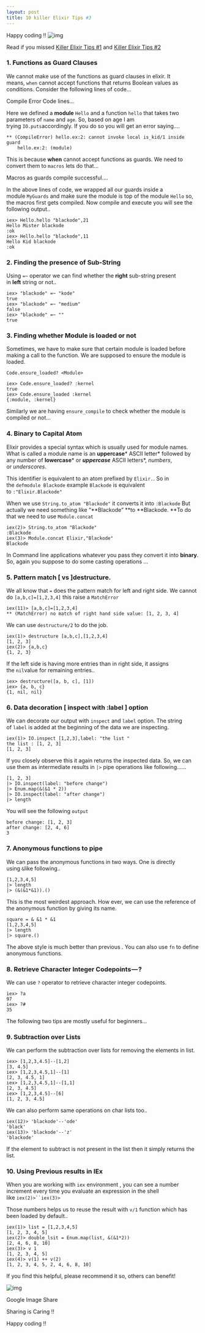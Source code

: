 ```yaml
---
layout: post
title: 10 killer Elixir Tips #3
---
```

Happy coding !!
![img](https://cdn-images-1.medium.com/max/720/1*0doefGzpEtz3VVCKJWy8sQ.jpeg)

Read if you missed [Killer Elixir Tips #1](https://medium.com/blackode/10-killer-elixir-tips-2a9be1bec9be?source=user_profile---------1----------) and [Killer Elixir Tips #2](https://medium.com/blackode/10-killer-elixir-tips-2-c5f87f8a70c8?source=user_profile---------5----------)

### 1. Functions as Guard Clauses

We cannot make use of the functions as guard clauses in elixir. It means, `when` cannot accept functions that returns Boolean values as conditions. Consider the following lines of code…

Compile Error Code lines…

Here we defined a **module** `Hello` and a function `hello` that takes two parameters of `name` and `age`. So, based on age I am trying `IO.puts`accordingly. If you do so you will get an error saying….

```
** (CompileError) hello.ex:2: cannot invoke local is_kid/1 inside guard
    hello.ex:2: (module)
```

This is because **when** cannot accept functions as guards. We need to convert them to `macros` lets do that…

Macros as guards compile successful….

In the above lines of code, we wrapped all our guards inside a module `MyGuards` and make sure the module is top of the module `Hello` so, the macros first gets compiled. Now compile and execute you will see the following output..

```
iex> Hello.hello "blackode",21
Hello Mister blackode
:ok
iex> Hello.hello "blackode",11
Hello Kid blackode
:ok
```

### 2. Finding the presence of Sub-String

Using `=~` operator we can find whether the **right** sub-string present in **left** string or not..

```
iex> "blackode" =~ "kode" 
true  
iex> "blackode" =~ "medium" 
false  
iex> "blackode" =~ "" 
true
```

### 3. Finding whether Module is loaded or not

Sometimes, we have to make sure that certain module is loaded before making a call to the function. We are supposed to ensure the module is loaded.

```
Code.ensure_loaded? <Module>
```

```
iex> Code.ensure_loaded? :kernel
true
iex> Code.ensure_loaded :kernel
{:module, :kernel}
```

Similarly we are having `ensure_compile` to check whether the module is compiled or not…

### 4. Binary to Capital Atom

Elixir provides a special syntax which is usually used for module names. What is called a module name is an **uppercase*** ASCII letter* followed by any number of **lowercase*** or ***uppercase*** ASCII letters*, *numbers*, or *underscores*.

This identifier is equivalent to an atom prefixed by `Elixir.`. So in the `defmodule Blackode` example `Blackode` is equivalent to `:"Elixir.Blackode"`

When we use `String.to_atom "Blackode"` it converts it into `:Blackode` But actually we need something like “**Blackode” **to **Blackode. **To do that we need to use `Module.concat`

```
iex(2)> String.to_atom "Blackode"
:Blackode
iex(3)> Module.concat Elixir,"Blackode"
Blackode
```

In Command line applications whatever you pass they convert it into **binary**. So, again you suppose to do some casting operations …

### 5. Pattern match [ vs ]destructure.

We all know that `=` does the pattern match for left and right side. We cannot do `[a,b,c]=[1,2,3,4]` this raise a `MatchError`

```
iex(11)> [a,b,c]=[1,2,3,4]
** (MatchError) no match of right hand side value: [1, 2, 3, 4]
```

We can use `destructure/2` to do the job.

```
iex(1)> destructure [a,b,c],[1,2,3,4]
[1, 2, 3]
iex(2)> {a,b,c}
{1, 2, 3}
```

If the left side is having more entries than in right side, it assigns the `nil`value for remaining entries..

```
iex> destructure([a, b, c], [1])
iex> {a, b, c} 
{1, nil, nil}
```

### 6. Data decoration [ inspect with :label ] option

We can decorate our output with `inspect` and `label` option. The string of `label` is added at the beginning of the data we are inspecting.

```
iex(1)> IO.inspect [1,2,3],label: "the list "
the list : [1, 2, 3]
[1, 2, 3]
```

If you closely observe this it again returns the inspected data. So, we can use them as intermediate results in `|>` pipe operations like following……

```
[1, 2, 3] 
|> IO.inspect(label: "before change") 
|> Enum.map(&(&1 * 2)) 
|> IO.inspect(label: "after change") 
|> length
```

You will see the following `output`

```
before change: [1, 2, 3]
after change: [2, 4, 6]
3
```

### 7. Anonymous functions to pipe

We can pass the anonymous functions in two ways. One is directly using `&`like following..

```
[1,2,3,4,5]
|> length
|> (&(&1*&1)).()
```

This is the most weirdest approach. How ever, we can use the reference of the anonymous function by giving its name.

```
square = & &1 * &1
[1,2,3,4,5]
|> length
|> square.()
```

The above style is much better than previous . You can also use `fn` to define anonymous functions.

### 8. Retrieve Character Integer Codepoints — ?

We can use `?` operator to retrieve character integer codepoints.

```
iex> ?a
97
iex> ?#
35
```

The following two tips are mostly useful for beginners…

### 9. Subtraction over Lists

We can perform the subtraction over lists for removing the elements in list.

```
iex> [1,2,3,4.5]--[1,2]
[3, 4.5]
iex> [1,2,3,4.5,1]--[1]  
[2, 3, 4.5, 1]
iex> [1,2,3,4.5,1]--[1,1]
[2, 3, 4.5]
iex> [1,2,3,4.5]--[6]    
[1, 2, 3, 4.5]
```

We can also perform same operations on char lists too..

```
iex(12)> 'blackode'--'ode'
'black'
iex(13)> 'blackode'--'z'    
'blackode'
```

If the element to subtract is not present in the list then it simply returns the list.

### 10. Using Previous results in IEx

When you are working with `iex` environment , you can see a number increment every time you evaluate an expression in the shell like `iex(2)>``iex(3)>`

Those numbers helps us to reuse the result with `v/1` function which has been loaded by default..

```
iex(1)> list = [1,2,3,4,5]
[1, 2, 3, 4, 5]
iex(2)> double_lsit = Enum.map(list, &(&1*2))
[2, 4, 6, 8, 10]
iex(3)> v 1         
[1, 2, 3, 4, 5]
iex(4)> v(1) ++ v(2)
[1, 2, 3, 4, 5, 2, 4, 6, 8, 10]
```

If you find this helpful, please recommend it so, others can benefit!

![img](https://cdn-images-1.medium.com/max/720/0*CVcKk38plDvS8stw.png)

Google Image Share

Sharing is Caring !!

Happy coding !!
